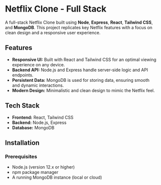 # Netflix Clone - Full Stack

A full-stack Netflix Clone built using **Node**, **Express**, **React**, **Tailwind CSS**, and **MongoDB**. This project replicates key Netflix features with a focus on clean design and a responsive user experience.

## Features
- **Responsive UI:** Built with React and Tailwind CSS for an optimal viewing experience on any device.
- **Backend API:** Node.js and Express handle server-side logic and API endpoints.
- **Persistent Data:** MongoDB is used for storing data, ensuring smooth and dynamic interactions.
- **Modern Design:** Minimalistic and clean design to mimic the Netflix feel.

## Tech Stack
- **Frontend:** React, Tailwind CSS
- **Backend:** Node.js, Express
- **Database:** MongoDB

## Installation

### Prerequisites
- Node.js (version 12.x or higher)
- npm package manager
- A running MongoDB instance (local or cloud)
